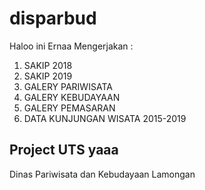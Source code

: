 # disparbud
Haloo ini Ernaa
Mengerjakan :
1. SAKIP 2018
2. SAKIP 2019
3. GALERY PARIWISATA
4. GALERY KEBUDAYAAN
5. GALERY PEMASARAN
6. DATA KUNJUNGAN WISATA 2015-2019
## Project UTS yaaa
Dinas Pariwisata dan Kebudayaan Lamongan
